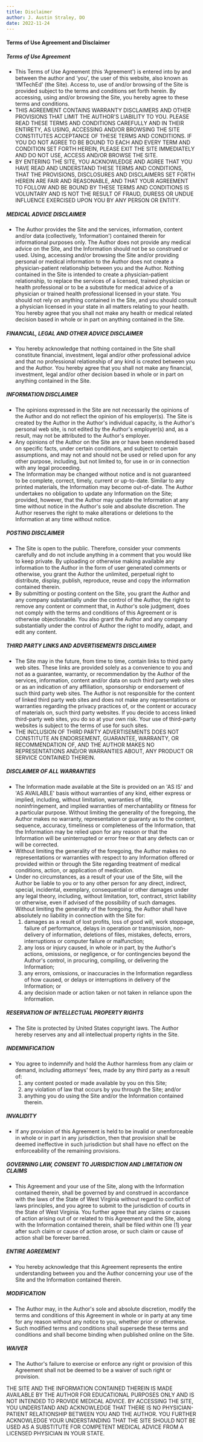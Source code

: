 ```yaml
---
title: Disclaimer
author: J. Austin Straley, DO
date: 2022-11-24
---
```


#### Terms of Use Agreement and Disclaimer

##### Terms of Use Agreement

- This Terms of Use Agreement (this ‘Agreement') is entered into by and between the author and ‘you', the user of this website, also known as ‘IMTechEd' (the Site). Access to, use of and/or browsing of the Site is provided subject to the terms and conditions set forth herein. By accessing, using and/or browsing the Site, you hereby agree to these terms and conditions.
- THIS AGREEMENT CONTAINS WARRANTY DISCLAIMERS AND OTHER PROVISIONS THAT LIMIT THE AUTHOR'S LIABILITY TO YOU. PLEASE READ THESE TERMS AND CONDITIONS CAREFULLY AND IN THEIR ENTIRETY, AS USING, ACCESSING AND/OR BROWSING THE SITE CONSTITUTES ACCEPTANCE OF THESE TERMS AND CONDITIONS. IF YOU DO NOT AGREE TO BE BOUND TO EACH AND EVERY TERM AND CONDITION SET FORTH HEREIN, PLEASE EXIT THE SITE IMMEDIATELY AND DO NOT USE, ACCESS AND/OR BROWSE THE SITE.
- BY ENTERING THE SITE, YOU ACKNOWLEDGE AND AGREE THAT YOU HAVE READ AND UNDERSTAND THESE TERMS AND CONDITIONS, THAT THE PROVISIONS, DISCLOSURES AND DISCLAIMERS SET FORTH HEREIN ARE FAIR AND REASONABLE, AND THAT YOUR AGREEMENT TO FOLLOW AND BE BOUND BY THESE TERMS AND CONDITIONS IS VOLUNTARY AND IS NOT THE RESULT OF FRAUD, DURESS OR UNDUE INFLUENCE EXERCISED UPON YOU BY ANY PERSON OR ENTITY.

##### MEDICAL ADVICE DISCLAIMER

- The Author provides the Site and the services, information, content and/or data (collectively, ‘Information') contained therein for informational purposes only. The Author does not provide any medical advice on the Site, and the Information should not be so construed or used. Using, accessing and/or browsing the Site and/or providing personal or medical information to the Author does not create a physician-patient relationship between you and the Author. Nothing contained in the Site is intended to create a physician-patient relationship, to replace the services of a licensed, trained physician or health professional or to be a substitute for medical advice of a physician or trained health professional licensed in your state. You should not rely on anything contained in the Site, and you should consult a physician licensed in your state in all matters relating to your health. You hereby agree that you shall not make any health or medical related decision based in whole or in part on anything contained in the Site.

##### FINANCIAL, LEGAL AND OTHER ADVICE DISCLAIMER

- You hereby acknowledge that nothing contained in the Site shall constitute financial, investment, legal and/or other professional advice and that no professional relationship of any kind is created between you and the Author. You hereby agree that you shall not make any financial, investment, legal and/or other decision based in whole or in part on anything contained in the Site.

##### INFORMATION DISCLAIMER

- The opinions expressed in the Site are not necessarily the opinions of the Author and do not reflect the opinion of his employer(s). The Site is created by the Author in the Author's individual capacity, is the Author's personal web site, is not edited by the Author's employer(s) and, as a result, may not be attributed to the Author's employer.
- Any opinions of the Author on the Site are or have been rendered based on specific facts, under certain conditions, and subject to certain assumptions, and may not and should not be used or relied upon for any other purpose, including, but not limited to, for use in or in connection with any legal proceeding.
- The Information may be changed without notice and is not guaranteed to be complete, correct, timely, current or up-to-date. Similar to any printed materials, the Information may become out-of-date. The Author undertakes no obligation to update any Information on the Site; provided, however, that the Author may update the Information at any time without notice in the Author's sole and absolute discretion. The Author reserves the right to make alterations or deletions to the Information at any time without notice.

##### POSTING DISCLAIMER

- The Site is open to the public. Therefore, consider your comments carefully and do not include anything in a comment that you would like to keep private. By uploading or otherwise making available any information to the Author in the form of user generated comments or otherwise, you grant the Author the unlimited, perpetual right to distribute, display, publish, reproduce, reuse and copy the information contained therein.
- By submitting or posting content on the Site, you grant the Author and any company substantially under the control of the Author, the right to remove any content or comment that, in Author's sole judgment, does not comply with the terms and conditions of this Agreement or is otherwise objectionable. You also grant the Author and any company substantially under the control of Author the right to modify, adapt, and edit any content.

##### THIRD PARTY LINKS AND ADVERTISEMENTS DISCLAIMER

- The Site may in the future, from time to time, contain links to third party web sites. These links are provided solely as a convenience to you and not as a guarantee, warranty, or recommendation by the Author of the services, information, content and/or data on such third party web sites or as an indication of any affiliation, sponsorship or endorsement of such third party web sites. The Author is not responsible for the content of linked third party web sites and does not make any representations or warranties regarding the privacy practices of, or the content or accuracy of materials on, such third party websites. If you decide to access linked third-party web sites, you do so at your own risk. Your use of third-party websites is subject to the terms of use for such sites.
- THE INCLUSION OF THIRD PARTY ADVERTISEMENTS DOES NOT CONSTITUTE AN ENDORSEMENT, GUARANTEE, WARRANTY, OR RECOMMENDATION OF, AND THE AUTHOR MAKES NO REPRESENTATIONS AND/OR WARRANTIES ABOUT, ANY PRODUCT OR SERVICE CONTAINED THEREIN.

##### DISCLAIMER OF ALL WARRANTIES

- The Information made available at the Site is provided on an 'AS IS' and 'AS AVAILABLE' basis without warranties of any kind, either express or implied, including, without limitation, warranties of title, noninfringement, and implied warranties of merchantability or fitness for a particular purpose. Without limiting the generality of the foregoing, the Author makes no warranty, representation or guaranty as to the content, sequence, accuracy, timeliness or completeness of the Information, that the Information may be relied upon for any reason or that the Information will be uninterrupted or error free or that any defects can or will be corrected.
- Without limiting the generality of the foregoing, the Author makes no representations or warranties with respect to any Information offered or provided within or through the Site regarding treatment of medical conditions, action, or application of medication.
- Under no circumstances, as a result of your use of the Site, will the Author be liable to you or to any other person for any direct, indirect, special, incidental, exemplary, consequential or other damages under any legal theory, including, without limitation, tort, contract, strict liability or otherwise, even if advised of the possibility of such damages. Without limiting the generality of the foregoing, the Author shall have absolutely no liability in connection with the Site for:
    1. damages as a result of lost profits, loss of good will, work stoppage, failure of performance, delays in operation or transmission, non-delivery of information, deletions of files, mistakes, defects, errors, interruptions or computer failure or malfunction;
    2. any loss or injury caused, in whole or in part, by the Author's actions, omissions, or negligence, or for contingencies beyond the Author's control, in procuring, compiling, or delivering the Information;
    3. any errors, omissions, or inaccuracies in the Information regardless of how caused, or delays or interruptions in delivery of the Information; or
    4. any decision made or action taken or not taken in reliance upon the Information.

##### RESERVATION OF INTELLECTUAL PROPERTY RIGHTS

- The Site is protected by United States copyright laws. The Author hereby reserves any and all intellectual property rights in the Site.

##### INDEMNIFICATION

- You agree to indemnify and hold the Author harmless from any claim or demand, including attorneys' fees, made by any third party as a result of:
    1. any content posted or made available by you on this Site;
    2. any violation of law that occurs by you through the Site; and/or
    3. anything you do using the Site and/or the Information contained therein.

##### INVALIDITY

- If any provision of this Agreement is held to be invalid or unenforceable in whole or in part in any jurisdiction, then that provision shall be deemed ineffective in such jurisdiction but shall have no effect on the enforceability of the remaining provisions.

##### GOVERNING LAW, CONSENT TO JURISDICTION AND LIMITATION ON CLAIMS

- This Agreement and your use of the Site, along with the Information contained therein, shall be governed by and construed in accordance with the laws of the State of West Virginia without regard to conflict of laws principles, and you agree to submit to the jurisdiction of courts in the State of West Virginia. You further agree that any claims or causes of action arising out of or related to this Agreement and the Site, along with the Information contained therein, shall be filed within one (1) year after such claim or cause of action arose, or such claim or cause of action shall be forever barred.

##### ENTIRE AGREEMENT

- You hereby acknowledge that this Agreement represents the entire understanding between you and the Author concerning your use of the Site and the Information contained therein.

##### MODIFICATION

- The Author may, in the Author's sole and absolute discretion, modify the terms and conditions of this Agreement in whole or in party at any time for any reason without any notice to you, whether prior or otherwise.
- Such modified terms and conditions shall supersede these terms and conditions and shall become binding when published online on the Site.

##### WAIVER

- The Author's failure to exercise or enforce any right or provision of this Agreement shall not be deemed to be a waiver of such right or provision.

THE SITE AND THE INFORMATION CONTAINED THEREIN IS MADE AVAILABLE BY THE AUTHOR FOR EDUCATIONAL PURPOSES ONLY AND IS NOT INTENDED TO PROVIDE MEDICAL ADVICE. BY ACCESSING THE SITE, YOU UNDERSTAND AND ACKNOWLEDGE THAT THERE IS NO PHYSICIAN-PATIENT RELATIONSHIP BETWEEN YOU AND THE AUTHOR. YOU FURTHER ACKNOWLEDGE YOUR UNDERSTANDING THAT THE SITE SHOULD NOT BE USED AS A SUBSTITUTE FOR COMPETENT MEDICAL ADVICE FROM A LICENSED PHYSICIAN IN YOUR STATE.
